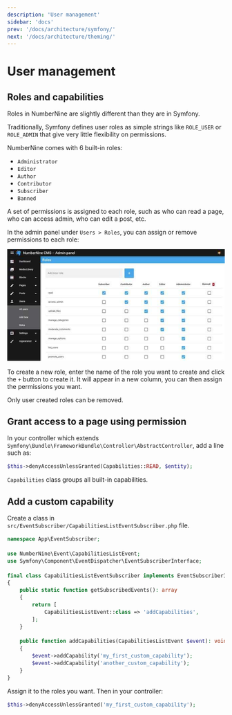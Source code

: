 ```yaml
---
description: 'User management'
sidebar: 'docs'
prev: '/docs/architecture/symfony/'
next: '/docs/architecture/theming/'
---
```


# User management

## Roles and capabilities

Roles in NumberNine are slightly different than they are in Symfony.

Traditionally, Symfony defines user roles as simple strings like `ROLE_USER` or `ROLE_ADMIN`
that give very little flexibility on permissions.

NumberNine comes with 6 built-in roles:

* `Administrator`
* `Editor`
* `Author`
* `Contributor`
* `Subscriber`
* `Banned`

A set of permissions is assigned to each role, such as who can read a page, who can access admin,
who can edit a post, etc.

In the admin panel under `Users > Roles`, you can assign or remove permissions to each role:

<a href="/screenshots/admin_users_roles.jpg" target="_blank" title="NumberNine Admin user roles">
  <img src="/screenshots/small/admin_users_roles.jpg" alt="NumberNine Admin user roles">
</a>

<br>

To create a new role, enter the name of the role you want to create and click the `+` button to create it.
It will appear in a new column, you can then assign the permissions you want.

Only user created roles can be removed.

## Grant access to a page using permission

In your controller which extends `Symfony\Bundle\FrameworkBundle\Controller\AbstractController`,
add a line such as:

```php
$this->denyAccessUnlessGranted(Capabilities::READ, $entity);
```

`Capabilities` class groups all built-in capabilities.

## Add a custom capability

Create a class in `src/EventSubscriber/CapabilitiesListEventSubscriber.php` file.

```php
namespace App\EventSubscriber;

use NumberNine\Event\CapabilitiesListEvent;
use Symfony\Component\EventDispatcher\EventSubscriberInterface;

final class CapabilitiesListEventSubscriber implements EventSubscriberInterface
{
    public static function getSubscribedEvents(): array
    {
        return [
            CapabilitiesListEvent::class => 'addCapabilities',
        ];
    }

    public function addCapabilities(CapabilitiesListEvent $event): void
    {
        $event->addCapability('my_first_custom_capability');
        $event->addCapability('another_custom_capability');
    }
}
```

Assign it to the roles you want. Then in your controller:

```php
$this->denyAccessUnlessGranted('my_first_custom_capability');
```
